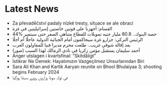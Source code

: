 # Latest News
-  Za převaděčství padaly nízké tresty, situace se ale obrací
-  القسام: أجهزنا على قوتين خاصتين إسرائيليتين في غزة
-  44% حصة البنوك.. 80.8 مليار جنيه تمويلات للقطاع متناهي الصغر حتى سبتمبر
-  الرئيس التركي: جزارو غزة سيحاكمون أمام الجنائية الدولية عاجلًا أم آجلًا
-  بعد إقالة شوقي غريب.. طلعت محرم مديرا فنيا للمقاولون العرب
-  أحمد سليمان يستقبل مؤمن زكريا في نادي الزمالك لهذا السبب (صور)
-  Anger utslagen i kvartsfinal: ”Skitdåligt”
-  İstikrar Ne Demek: Hayatımızın Vazgeçilmez Unsurlarından Biri
-  Sara Ali Khan and Kartik Aaryan reunite on Bhool Bhulaiyaa 3; shooting begins February 2024
-  فی تولہ سونا ہزاروں روپے سستا ہوگیا
